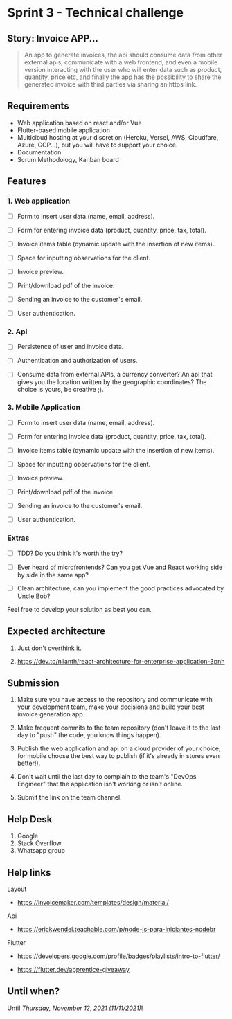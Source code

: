 # Sprint 3 - Technical challenge
## Story: Invoice APP...

> An app to generate invoices, the api should consume data from other external apis, communicate with a web frontend, and even a mobile version interacting with the user who will enter data such as product, quantity, price etc, and finally the app has the possibility to share the generated invoice with third parties via sharing an https link.

## Requirements
- Web application based on react and/or Vue
- Flutter-based mobile application
- Multicloud hosting at your discretion (Heroku, Versel, AWS, Cloudfare, Azure, GCP...), but you will have to support your choice.
- Documentation
- Scrum Methodology, Kanban board

## Features
### 1. Web application

* [ ] Form to insert user data (name, email, address).

* [ ] Form for entering invoice data (product, quantity, price, tax, total).

* [ ] Invoice items table (dynamic update with the insertion of new items).

* [ ] Space for inputting observations for the client.

* [ ] Invoice preview.

* [ ] Print/download pdf of the invoice.

* [ ] Sending an invoice to the customer's email.

* [ ] User authentication.

### 2. Api

* [ ] Persistence of user and invoice data.

* [ ] Authentication and authorization of users.

* [ ] Consume data from external APIs, a currency converter? An api that gives you the location written by the geographic coordinates? The choice is yours, be creative ;).

### 3. Mobile Application

* [ ] Form to insert user data (name, email, address).

* [ ] Form for entering invoice data (product, quantity, price, tax, total).

* [ ] Invoice items table (dynamic update with the insertion of new items).

* [ ] Space for inputting observations for the client.

* [ ] Invoice preview.

* [ ] Print/download pdf of the invoice.

* [ ] Sending an invoice to the customer's email.

* [ ] User authentication.

### Extras

* [ ] TDD? Do you think it's worth the try?

* [ ] Ever heard of microfrontends? Can you get Vue and React working side by side in the same app?

* [ ] Clean architecture, can you implement the good practices advocated by Uncle Bob?

Feel free to develop your solution as best you can.

## Expected architecture

1. Just don't overthink it.

2. https://dev.to/nilanth/react-architecture-for-enterprise-application-3pnh

## Submission

1. Make sure you have access to the repository and communicate with your development team, make your decisions and build your best invoice generation app.

2. Make frequent commits to the team repository (don't leave it to the last day to "push" the code, you know things happen).

3. Publish the web application and api on a cloud provider of your choice, for mobile choose the best way to publish (if it's already in stores even better!).

4. Don't wait until the last day to complain to the team's "DevOps Engineer" that the application isn't working or isn't online.

5. Submit the link on the team channel.
## Help Desk
1. Google
2. Stack Overflow
3. Whatsapp group

## Help links
Layout 
- https://invoicemaker.com/templates/design/material/

Api
- https://erickwendel.teachable.com/p/node-js-para-iniciantes-nodebr

Flutter
- https://developers.google.com/profile/badges/playlists/intro-to-flutter/

- https://flutter.dev/apprentice-giveaway

## Until when?

Until *Thursday, November 12, 2021 (11/11/2021)*!
